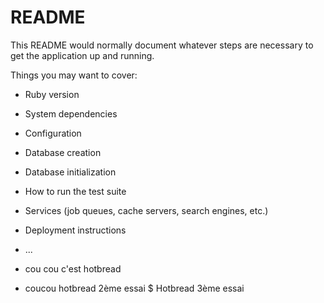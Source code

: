 # README

This README would normally document whatever steps are necessary to get the
application up and running.

Things you may want to cover:

* Ruby version

* System dependencies

* Configuration

* Database creation

* Database initialization

* How to run the test suite

* Services (job queues, cache servers, search engines, etc.)

* Deployment instructions

* ...
* cou cou c'est hotbread
* coucou hotbread 2ème essai
$ Hotbread 3ème essai